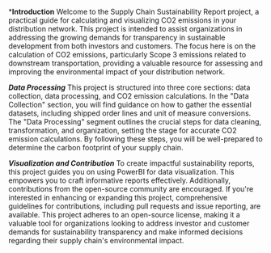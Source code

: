 ***Introduction**
Welcome to the Supply Chain Sustainability Report project, a practical guide for calculating and visualizing CO2 emissions in your distribution network. 
This project is intended to assist organizations in addressing the growing demands for transparency in sustainable development from both investors and customers. 
The focus here is on the calculation of CO2 emissions, particularly Scope 3 emissions related to downstream transportation, providing a valuable resource for assessing and improving the environmental impact of your distribution network.

***Data Processing***
This project is structured into three core sections: data collection, data processing, and CO2 emission calculations. In the "Data Collection" section, you will find guidance on how to gather the essential datasets, including shipped order lines and unit of measure conversions. The "Data Processing" segment outlines the crucial steps for data cleaning, transformation, and organization, setting the stage for accurate CO2 emission calculations. By following these steps, you will be well-prepared to determine the carbon footprint of your supply chain.

***Visualization and Contribution***
To create impactful sustainability reports, this project guides you on using PowerBI for data visualization. This empowers you to craft informative reports effectively. Additionally, contributions from the open-source community are encouraged. If you're interested in enhancing or expanding this project, comprehensive guidelines for contributions, including pull requests and issue reporting, are available. This project adheres to an open-source license, making it a valuable tool for organizations looking to address investor and customer demands for sustainability transparency and make informed decisions regarding their supply chain's environmental impact.

